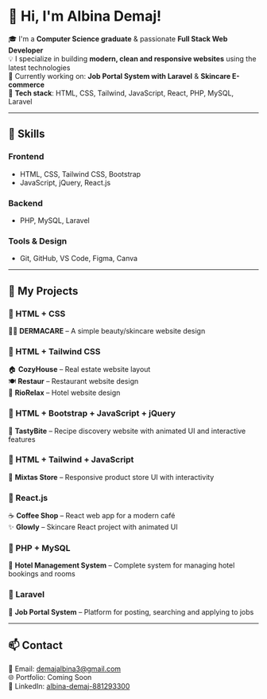 # 👋 Hi, I'm Albina Demaj!

🎓 I'm a **Computer Science graduate** & passionate **Full Stack Web Developer**  
💡 I specialize in building **modern, clean and responsive websites** using the latest technologies  
🚀 Currently working on: **Job Portal System with Laravel** & **Skincare E-commerce**  
📍 **Tech stack**: HTML, CSS, Tailwind, JavaScript, React, PHP, MySQL, Laravel

---

## 💼 Skills

### Frontend  
- HTML, CSS, Tailwind CSS, Bootstrap  
- JavaScript, jQuery, React.js  

### Backend  
- PHP, MySQL, Laravel  

### Tools & Design  
- Git, GitHub, VS Code, Figma, Canva  

---

## 🧪 My Projects

### 🔹 HTML + CSS  
💆‍♀️ **DERMACARE** – A simple beauty/skincare website design  

### 🔹 HTML + Tailwind CSS  
🏠 **CozyHouse** – Real estate website layout  
🍽️ **Restaur** – Restaurant website design  
🏨 **RioRelax** – Hotel website design  

### 🔹 HTML + Bootstrap + JavaScript + jQuery  
🍲 **TastyBite** – Recipe discovery website with animated UI and interactive features  

### 🔹 HTML + Tailwind + JavaScript  
🛒 **Mixtas Store** – Responsive product store UI with interactivity  

### 🔹 React.js  
☕ **Coffee Shop** – React web app for a modern café  
✨ **Glowly** – Skincare React project with animated UI  

### 🔹 PHP + MySQL  
🏨 **Hotel Management System** – Complete system for managing hotel bookings and rooms  

### 🔹 Laravel  
💼 **Job Portal System** – Platform for posting, searching and applying to jobs  

---

## 📫 Contact

📧 Email: demajalbina3@gmail.com  
🌐 Portfolio: Coming Soon  
💼 LinkedIn: [albina-demaj-881293300](https://www.linkedin.com/in/albina-demaj-881293300)

